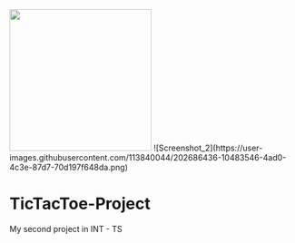 <img src= ![Screenshot_1](https://user-images.githubusercontent.com/113840044/202686421-076f0e11-e737-4451-8a38-640608736205.png) width="250" height="250">
![Screenshot_2](https://user-images.githubusercontent.com/113840044/202686436-10483546-4ad0-4c3e-87d7-70d197f648da.png)


# TicTacToe-Project
My second project in INT - TS
